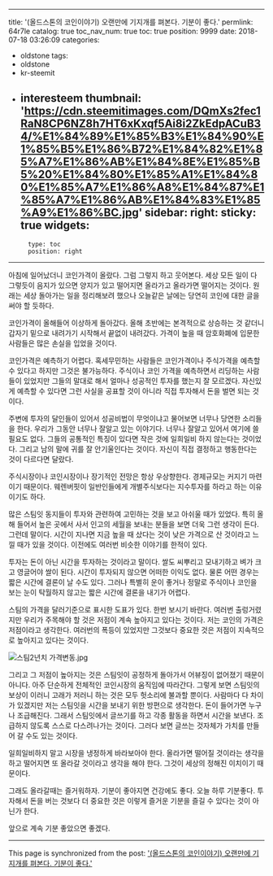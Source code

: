 
---
title: '(올드스톤의 코인이야기) 오랜만에 기지개를 펴본다. 기분이 좋다.'
permlink: 64r7le
catalog: true
toc_nav_num: true
toc: true
position: 9999
date: 2018-07-18 03:26:09
categories:
- oldstone
tags:
- oldstone
- kr-steemit
- interesteem
thumbnail: 'https://cdn.steemitimages.com/DQmXs2fec1RaN8CP6NZ8h7HT6xKxqf5Ai8i2ZkEdpACuB34/%E1%84%89%E1%85%B3%E1%84%90%E1%85%B5%E1%86%B72%E1%84%82%E1%85%A7%E1%86%AB%E1%84%8E%E1%85%B5%20%E1%84%80%E1%85%A1%E1%84%80%E1%85%A7%E1%86%A8%E1%84%87%E1%85%A7%E1%86%AB%E1%84%83%E1%85%A9%E1%86%BC.jpg'
sidebar:
    right:
        sticky: true
widgets:
    -
        type: toc
        position: right
---


아침에 일어났더니 코인가격이 올랐다. 그럼 그렇지 하고 웃어본다. 세상 모든 일이 다 그렇듯이 음지가 있으면 양지가 있고 떨어지면 올라가고 올라가면 떨어지는 것이다. 원래는 세상 돌아가는 일을 정리해보려 했으나 오늘같은 날에는 당연히 코인에 대한 글을 써야 할 듯하다. 

코인가격이 올해들어 이상하게 돌아갔다. 올해 초반에는 본격적으로 상승하는 것 같더니 갑자기 밑으로 내려가기 시작해서 끝없이 내려갔다. 가격이 높을 때 암호화폐에 입문한 사람들은 많은 손실을 입었을 것이다. 

코인가격은 예측하기 어렵다. 혹세무민하는 사람들은 코인가격이나 주식가격을 예측할 수 있다고 하지만 그것은 불가능하다. 주식이나 코인 가격을 예측하면서 리딩하는 사람들이 있었지만 그들의 말대로 해서 얼마나 성공적인 투자를 했는지 잘 모르겠다. 자신있게 예측할 수 있다면 그런 사실을 공표할 것이 아니라 직접 투자해서 돈을 벌면 되는 것이다. 

주변에 투자의 달인들이 있어서 성공비법이 무엇이냐고 물어보면 너무나 당연한 소리들을 한다. 우리가 그동안 너무나 잘알고 있는 이야기다. 너무나 잘알고 있어서 여기에 쓸 필요도 없다. 그들의 공통적인 특징이 있다면 작은 것에 일희일비 하지 않는다는 것이었다. 그리고 남의 말에 귀를 잘 안기울인다는 것이다. 자신이 직접 결정하고 행동한다는 것이 다르다면 달랐다. 

주식시장이나 코인시장이나 장기적인 전망은 항상 우상향한다. 경제규모는 커지기 마련이기 때문이다. 웨렌버핏이 일반인들에게 개별주식보다는 지수투자를 하라고 하는 이유이기도 하다. 

많은 스팀잇 동지들이 투자와 관련하여 고민하는 것을 보고 아쉬울 때가 있었다. 특히 올해 들어서 높은 곳에서 사서 인고의 세월을 보내는 분들을 보면 더욱 그런 생각이 든다. 그런데 말이다. 시간이 지나면 지금 높을 때 샀다는 것이 낮은 가격으로 산 것이라고 느낄 때가 있을 것이다. 이전에도 여러번 비슷한 이야기를 한적이 있다.

투자는 돈이 아닌 시간을 투자하는 것이라고 말이다. 쌀도 씨뿌리고 모내기하고 벼가 크고 영글어야 쌀이 된다. 시간이 투자되지 않으면 어떠한 이익도 없다. 물론 어떤 경우는 짧은 시간에 결론이 날 수도 있다. 그러나 특별히 운이 좋거나 정말로 주식이나 코인을 보는 눈이 탁월하지 않고는 짧은 시간에 결론을 내기가 어렵다. 

스팀의 가격을 달러기준으로 표시한 도표가 있다. 한번 보시기 바란다. 여러번 출렁거렸지만 우리가 주목해야 할 것은 저점이 계속 높아지고 있다는 것이다. 저는 코인의 가격은 저점이라고 생각한다. 여러번의 폭등이 있었지만 그것보다 중요한 것은 저점이 지속적으로 높아지고 있다는 것이다. 

![스팀2년치 가격변동.jpg](https://cdn.steemitimages.com/DQmXs2fec1RaN8CP6NZ8h7HT6xKxqf5Ai8i2ZkEdpACuB34/%E1%84%89%E1%85%B3%E1%84%90%E1%85%B5%E1%86%B72%E1%84%82%E1%85%A7%E1%86%AB%E1%84%8E%E1%85%B5%20%E1%84%80%E1%85%A1%E1%84%80%E1%85%A7%E1%86%A8%E1%84%87%E1%85%A7%E1%86%AB%E1%84%83%E1%85%A9%E1%86%BC.jpg)

그리고 그 저점이 높아지는 것은 스팀잇이 공정하게 돌아가서 어뷰징이 없어졌기 때문이 아니다. 아주 단순하게 전체적인 코인시장의 움직임에 따라간다. 그렇게 보면 스팀잇의 보상이 이러니 고래가 저러니 하는 것은 모두 헛소리에 불과할 뿐이다. 사람마다 다 차이가 있겠지만 저는 스팀잇을 시간을 보내기 위한 방편으로 생각한다. 돈이 들어가면 누구나 조급해진다. 그래서 스팀잇에서 글쓰기를 하고 각종 활동을 하면서 시간을 보낸다. 조급하지 않도록 스스로 다스려나가는 것이다. 그러다 보면 글쓰는 것자체가 가치를 만들어 갈 수도 있는 것이다. 

일희일비하지 말고 시장을 냉정하게 바라보아야 한다. 올라가면 떨어질 것이라는 생각을 하고 떨어지면 또 올라갈 것이라고 생각을 해야 한다. 그것이 세상의 정해진 이치이기 때문이다. 

그래도 올라갈때는 즐거워하자. 기분이 좋아지면 건강에도 좋다. 오늘 하루 기분좋다. 투자해서 돈을 버는 것보다 더 중요한 것은 이렇게 즐거운 기분을 즐길 수 있다는 것이 아닌가 한다. 

앞으로 계속 기분 좋았으면 좋겠다.

- - -

This page is synchronized from the post: ['(올드스톤의 코인이야기) 오랜만에 기지개를 펴본다. 기분이 좋다.'](https://steemit.com/@oldstone/64r7le)
